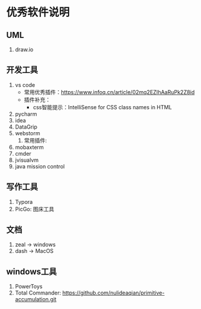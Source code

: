 # 优秀软件说明

## UML

1. draw.io

## 开发工具

1. vs code
   + 常用优秀插件：https://www.infoq.cn/article/02mq2EZIhAaRuPk2Z8id
   + 插件补充：
     + css智能提示：IntelliSense for CSS class names in HTML
2. pycharm
3. idea
4. DataGrip
5. webstorm
   1. 常用插件: 
6. mobaxterm
7. cmder
8. jvisualvm
9. java mission control

## 写作工具

1. Typora
2. PicGo: 图床工具

## 文档

1. zeal    ->    windows
2. dash    ->    MacOS

## windows工具

1. PowerToys
2. Total Commander: https://github.com/nulideaqian/primitive-accumulation.git

